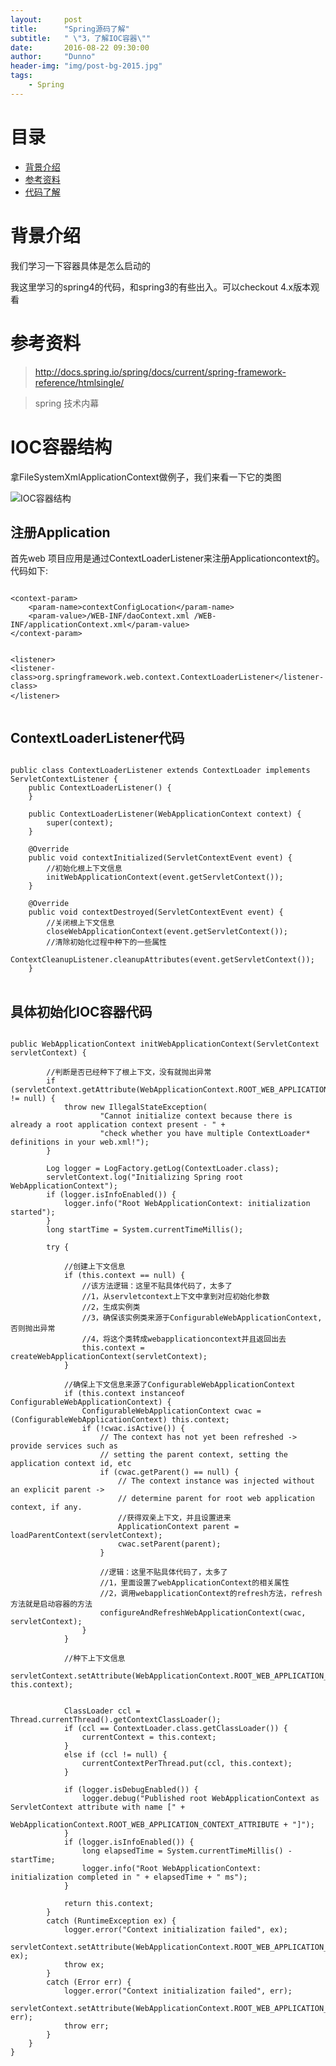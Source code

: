 ```yaml
---
layout:     post
title:      "Spring源码了解"
subtitle:   " \"3，了解IOC容器\""
date:       2016-08-22 09:30:00
author:     "Dunno"
header-img: "img/post-bg-2015.jpg"
tags:
    - Spring
---
```


# 目录

- <a href="#js">背景介绍</a>
- <a href="#ckzl">参考资料</a>
- <a href="#dmlj">代码了解</a>

# <a name="js">背景介绍</a>
<p>我们学习一下容器具体是怎么启动的</p>
<p>我这里学习的spring4的代码，和spring3的有些出入。可以checkout 4.x版本观看</p>

# <a name="ckzl">参考资料</a>

> http://docs.spring.io/spring/docs/current/spring-framework-reference/htmlsingle/ 

> spring 技术内幕

# <a name="dmlj">IOC容器结构</a>

拿FileSystemXmlApplicationContext做例子，我们来看一下它的类图

![IOC容器结构](http://dunnohe.github.io/img/spring/3/applicationcontext.png)

## 注册Application

<p>首先web 项目应用是通过ContextLoaderListener来注册Applicationcontext的。代码如下:</p>
<pre>
<code>
&lt;context-param&gt;
    &lt;param-name&gt;contextConfigLocation&lt;/param-name&gt;
    &lt;param-value&gt;/WEB-INF/daoContext.xml /WEB-INF/applicationContext.xml&lt;/param-value&gt;
&lt;/context-param&gt;

&lt;listener&gt;
    &lt;listener-class&gt;org.springframework.web.context.ContextLoaderListener&lt;/listener-class&gt;
&lt;/listener&gt;
</code>
</pre>

## ContextLoaderListener代码

<pre>
<code>
public class ContextLoaderListener extends ContextLoader implements ServletContextListener {
	public ContextLoaderListener() {
	}

	public ContextLoaderListener(WebApplicationContext context) {
		super(context);
	}

	@Override
	public void contextInitialized(ServletContextEvent event) {
		//初始化根上下文信息
		initWebApplicationContext(event.getServletContext());
	}

	@Override
	public void contextDestroyed(ServletContextEvent event) {
		//关闭根上下文信息
		closeWebApplicationContext(event.getServletContext());
		//清除初始化过程中种下的一些属性
		ContextCleanupListener.cleanupAttributes(event.getServletContext());
	}
</code>
</pre>

## 具体初始化IOC容器代码 

<pre>
<code>
public WebApplicationContext initWebApplicationContext(ServletContext servletContext) {
		
		//判断是否已经种下了根上下文，没有就抛出异常
		if (servletContext.getAttribute(WebApplicationContext.ROOT_WEB_APPLICATION_CONTEXT_ATTRIBUTE) != null) {
			throw new IllegalStateException(
					"Cannot initialize context because there is already a root application context present - " +
					"check whether you have multiple ContextLoader* definitions in your web.xml!");
		}

		Log logger = LogFactory.getLog(ContextLoader.class);
		servletContext.log("Initializing Spring root WebApplicationContext");
		if (logger.isInfoEnabled()) {
			logger.info("Root WebApplicationContext: initialization started");
		}
		long startTime = System.currentTimeMillis();

		try {
			
			//创建上下文信息
			if (this.context == null) {
				//该方法逻辑：这里不贴具体代码了，太多了
				//1，从servletcontext上下文中拿到对应初始化参数
				//2，生成实例类
				//3，确保该实例类来源于ConfigurableWebApplicationContext,否则抛出异常
				//4，将这个类转成webapplicationcontext并且返回出去
				this.context = createWebApplicationContext(servletContext);
			}

			//确保上下文信息来源了ConfigurableWebApplicationContext
			if (this.context instanceof ConfigurableWebApplicationContext) {
				ConfigurableWebApplicationContext cwac = (ConfigurableWebApplicationContext) this.context;
				if (!cwac.isActive()) {
					// The context has not yet been refreshed -> provide services such as
					// setting the parent context, setting the application context id, etc
					if (cwac.getParent() == null) {
						// The context instance was injected without an explicit parent ->
						// determine parent for root web application context, if any.
						//获得双亲上下文，并且设置进来
						ApplicationContext parent = loadParentContext(servletContext);
						cwac.setParent(parent);
					}

					//逻辑：这里不贴具体代码了，太多了
					//1，里面设置了webApplicationContext的相关属性
					//2，调用webapplicationContext的refresh方法，refresh方法就是启动容器的方法
					configureAndRefreshWebApplicationContext(cwac, servletContext);
				}
			}

			//种下上下文信息
			servletContext.setAttribute(WebApplicationContext.ROOT_WEB_APPLICATION_CONTEXT_ATTRIBUTE, this.context);


			ClassLoader ccl = Thread.currentThread().getContextClassLoader();
			if (ccl == ContextLoader.class.getClassLoader()) {
				currentContext = this.context;
			}
			else if (ccl != null) {
				currentContextPerThread.put(ccl, this.context);
			}

			if (logger.isDebugEnabled()) {
				logger.debug("Published root WebApplicationContext as ServletContext attribute with name [" +
						WebApplicationContext.ROOT_WEB_APPLICATION_CONTEXT_ATTRIBUTE + "]");
			}
			if (logger.isInfoEnabled()) {
				long elapsedTime = System.currentTimeMillis() - startTime;
				logger.info("Root WebApplicationContext: initialization completed in " + elapsedTime + " ms");
			}

			return this.context;
		}
		catch (RuntimeException ex) {
			logger.error("Context initialization failed", ex);
			servletContext.setAttribute(WebApplicationContext.ROOT_WEB_APPLICATION_CONTEXT_ATTRIBUTE, ex);
			throw ex;
		}
		catch (Error err) {
			logger.error("Context initialization failed", err);
			servletContext.setAttribute(WebApplicationContext.ROOT_WEB_APPLICATION_CONTEXT_ATTRIBUTE, err);
			throw err;
		}
	}
}

</code>
</pre>

























 